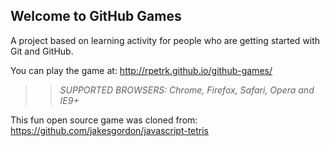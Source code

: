## Welcome to GitHub Games

A project based on learning activity for people who are getting started with Git and GitHub.

You can play the game at: http://rpetrk.github.io/github-games/

>> _*SUPPORTED BROWSERS*: Chrome, Firefox, Safari, Opera and IE9+_

This fun open source game was cloned from: https://github.com/jakesgordon/javascript-tetris
